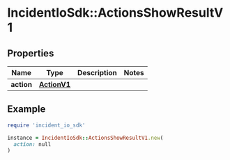 # IncidentIoSdk::ActionsShowResultV1

## Properties

| Name | Type | Description | Notes |
| ---- | ---- | ----------- | ----- |
| **action** | [**ActionV1**](ActionV1.md) |  |  |

## Example

```ruby
require 'incident_io_sdk'

instance = IncidentIoSdk::ActionsShowResultV1.new(
  action: null
)
```

